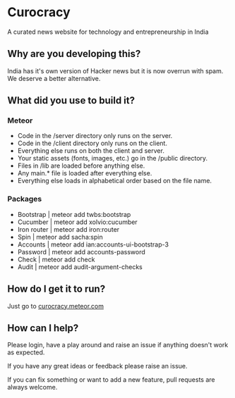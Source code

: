 # Curocracy

A curated news website for technology and entrepreneurship in India

## Why are you developing this?
India has it's own version of Hacker news but it is now overrun with spam. We deserve a better alternative.

## What did you use to build it?

### Meteor

+ Code in the /server directory only runs on the server.
+ Code in the /client directory only runs on the client.
+ Everything else runs on both the client and server.
+ Your static assets (fonts, images, etc.) go in the /public directory.
+ Files in /lib are loaded before anything else.
+ Any main.* file is loaded after everything else.
+ Everything else loads in alphabetical order based on the file name.

### Packages

+ Bootstrap | meteor add twbs:bootstrap
+ Cucumber | meteor add xolvio:cucumber
+ Iron router | meteor add iron:router
+ Spin | meteor add sacha:spin
+ Accounts | meteor add ian:accounts-ui-bootstrap-3
+ Password | meteor add accounts-password
+ Check | meteor add check
+ Audit | meteor add audit-argument-checks

## How do I get it to run?

Just go to [curocracy.meteor.com](http://curocracy.meteor.com/)

## How can I help?

Please login, have a play around and raise an issue if anything doesn't work as expected.

If you have any great ideas or feedback please raise an issue.

If you can fix something or want to add a new feature, pull requests are always welcome.
